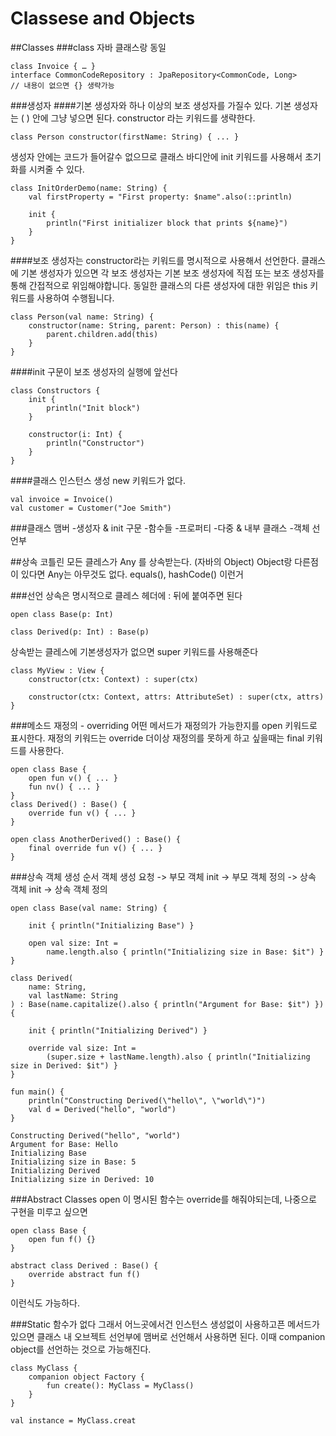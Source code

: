 # Classese and Objects

##Classes
###class
자바 클래스랑 동일
```
class Invoice { … }
interface CommonCodeRepository : JpaRepository<CommonCode, Long>
// 내용이 없으면 {} 생략가능
```

###생성자
####기본 생성자와 하나 이상의 보조 생성자를 가질수 있다.
기본 생성자는 ( ) 안에 그냥 넣으면 된다. constructor 라는 키워드를 생략한다.
```
class Person constructor(firstName: String) { ... }
```

생성자 안에는 코드가 들어갈수 없으므로
클래스 바디안에 init 키워드를 사용해서 초기화를 시켜줄 수 있다.
```
class InitOrderDemo(name: String) {
    val firstProperty = "First property: $name".also(::println)

    init {
        println("First initializer block that prints ${name}")
    }
}
```

####보조 생성자는 constructor라는 키워드를 명시적으로 사용해서 선언한다.
클래스에 기본 생성자가 있으면 각 보조 생성자는 기본 보조 생성자에 직접 또는 보조 생성자를 통해 간접적으로 위임해야합니다. 동일한 클래스의 다른 생성자에 대한 위임은 this 키워드를 사용하여 수행됩니다.
```
class Person(val name: String) {
    constructor(name: String, parent: Person) : this(name) {
        parent.children.add(this)
    }
}
```

####init 구문이 보조 생성자의 실행에 앞선다
```
class Constructors {
    init {
        println("Init block")
    }

    constructor(i: Int) {
        println("Constructor")
    }
}
```

####클래스 인스턴스 생성
new 키워드가 없다.
```
val invoice = Invoice()
val customer = Customer("Joe Smith")
```

###클래스 맴버
-생성자 & init 구문
-함수들
-프로퍼티
-다중 & 내부 클래스
-객체 선언부


##상속
코틀린 모든 클레스가 Any 를 상속받는다. (자바의 Object)
Object랑 다른점이 있다면 Any는 아무것도 없다. equals(), hashCode() 이런거

###선언
상속은 명시적으로 클레스 헤더에 : 뒤에 붙여주면 된다
```
open class Base(p: Int)

class Derived(p: Int) : Base(p)
```

상속받는 클레스에 기본생성자가 없으면 super 키워드를 사용해준다
```
class MyView : View {
    constructor(ctx: Context) : super(ctx)

    constructor(ctx: Context, attrs: AttributeSet) : super(ctx, attrs)
}
```

###메소드 재정의 - overriding
어떤 메서드가 재정의가 가능한지를 open 키워드로 표시한다.
재정의 키워드는 override
더이상 재정의를 못하게 하고 싶을때는 final 키워드를 사용한다.
```
open class Base {
    open fun v() { ... }
    fun nv() { ... }
}
class Derived() : Base() {
    override fun v() { ... }
}

open class AnotherDerived() : Base() {
    final override fun v() { ... }
}
```

###상속 객체 생성 순서
객체 생성 요청 -> 부모 객체 init -> 부모 객체 정의 -> 상속 객체 init -> 상속 객체 정의
```
open class Base(val name: String) {

    init { println("Initializing Base") }

    open val size: Int =
        name.length.also { println("Initializing size in Base: $it") }
}

class Derived(
    name: String,
    val lastName: String
) : Base(name.capitalize().also { println("Argument for Base: $it") }) {

    init { println("Initializing Derived") }

    override val size: Int =
        (super.size + lastName.length).also { println("Initializing size in Derived: $it") }
}

fun main() {
    println("Constructing Derived(\"hello\", \"world\")")
    val d = Derived("hello", "world")
}

Constructing Derived("hello", "world")
Argument for Base: Hello
Initializing Base
Initializing size in Base: 5
Initializing Derived
Initializing size in Derived: 10
```

###Abstract Classes
open 이 명시된 함수는 override를 해줘야되는데, 나중으로 구현을 미루고 싶으면
```
open class Base {
    open fun f() {}
}

abstract class Derived : Base() {
    override abstract fun f()
}
```
이런식도 가능하다.

###Static 함수가 없다
그래서 어느곳에서건 인스턴스 생성없이 사용하고픈 메서드가 있으면
클래스 내 오브젝트 선언부에 맴버로 선언해서 사용하면 된다.
이때 companion object를 선언하는 것으로 가능해진다.
```
class MyClass {
    companion object Factory {
        fun create(): MyClass = MyClass()
    }
}

val instance = MyClass.creat
```

